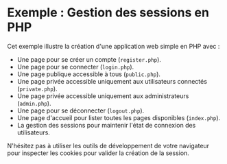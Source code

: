 # Exemple : Gestion des sessions en PHP

Cet exemple illustre la création d'une application web simple en PHP avec :

- Une page pour se créer un compte (`register.php`).
- Une page pour se connecter (`login.php`).
- Une page publique accessible à tous (`public.php`).
- Une page privée accessible uniquement aux utilisateurs connectés
  (`private.php`).
- Une page privée accessible uniquement aux administrateurs (`admin.php`).
- Une page pour se déconnecter (`logout.php`).
- Une page d'accueil pour lister toutes les pages disponibles (`index.php`).
- La gestion des sessions pour maintenir l'état de connexion des utilisateurs.

N'hésitez pas à utiliser les outils de développement de votre navigateur pour
inspecter les cookies pour valider la création de la session.
